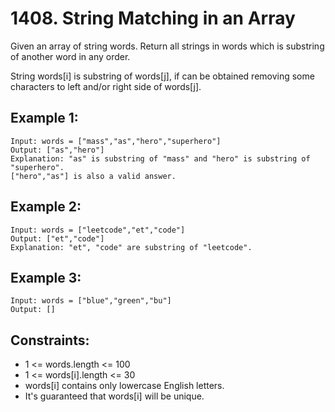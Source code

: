 # 1408. String Matching in an Array

Given an array of string words. Return all strings in words which is substring of another word in any order. 

String words[i] is substring of words[j], if can be obtained removing some characters to left and/or right side of words[j].

## Example 1:

```
Input: words = ["mass","as","hero","superhero"]
Output: ["as","hero"]
Explanation: "as" is substring of "mass" and "hero" is substring of "superhero".
["hero","as"] is also a valid answer.
```

## Example 2:

```
Input: words = ["leetcode","et","code"]
Output: ["et","code"]
Explanation: "et", "code" are substring of "leetcode".
```

## Example 3:

```
Input: words = ["blue","green","bu"]
Output: []
```

## Constraints:

* 1 <= words.length <= 100
* 1 <= words[i].length <= 30
* words[i] contains only lowercase English letters.
* It's guaranteed that words[i] will be unique.